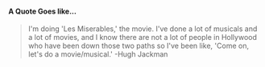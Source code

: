 #### A Quote Goes like...
> I'm doing 'Les Miserables,' the movie. I've done a lot of musicals and a lot of movies, and I know there are not a lot of people in Hollywood who have been down those two paths so I've been like, 'Come on, let's do a movie/musical.'
> -Hugh Jackman